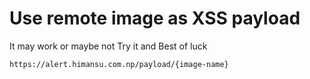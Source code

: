 # Use remote image as XSS payload 
It may work or maybe not 
Try it and Best of luck 

```https://alert.himansu.com.np/payload/{image-name}```
